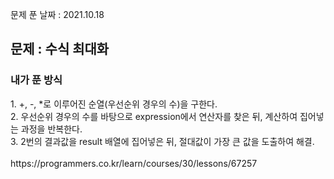 문제 푼 날짜 : 2021.10.18

<h2>문제 : 수식 최대화</h2>

<h3>내가 푼 방식</h3>
<div>1. +, -, *로 이루어진 순열(우선순위 경우의 수)을 구한다.</div>
<div>2. 우선순위 경우의 수를 바탕으로 expression에서 연산자를 찾은 뒤, 계산하여 집어넣는 과정을 반복한다.</div>
<div>3. 2번의 결과값을 result 배열에 집어넣은 뒤, 절대값이 가장 큰 값을 도출하여 해결.</div>

<br>
https://programmers.co.kr/learn/courses/30/lessons/67257
